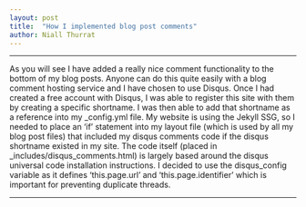 ```yaml
---
layout: post
title:  "How I implemented blog post comments"
author: Niall Thurrat
---
```


***

As you will see I have added a really nice comment functionality to the bottom of my blog posts. Anyone can do this quite easily with a blog comment hosting service and I have chosen to use Disqus.  Once I had created a free account with Disqus, I was able to register this site with them by creating a specific shortname.  I was then able to add that shortname as a reference into my _config.yml file.  My website is using the Jekyll SSG, so I needed to place an ‘if’ statement into my layout file (which is used by all my blog post files) that included my disqus comments code if the disqus shortname existed in my site. The code itself (placed in _includes/disqus_comments.html) is largely based around the disqus universal code installation instructions.  I decided to use the disqus_config variable as it defines ‘this.page.url’ and ‘this.page.identifier’ which is important for preventing duplicate threads.

***